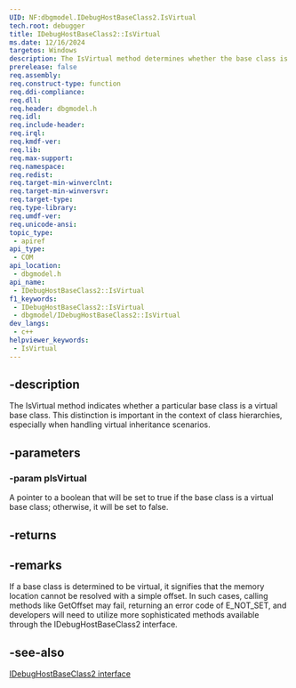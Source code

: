 ```yaml
---
UID: NF:dbgmodel.IDebugHostBaseClass2.IsVirtual
tech.root: debugger
title: IDebugHostBaseClass2::IsVirtual
ms.date: 12/16/2024
targetos: Windows
description: The IsVirtual method determines whether the base class is virtual.
prerelease: false
req.assembly: 
req.construct-type: function
req.ddi-compliance: 
req.dll: 
req.header: dbgmodel.h
req.idl: 
req.include-header: 
req.irql: 
req.kmdf-ver: 
req.lib: 
req.max-support: 
req.namespace: 
req.redist: 
req.target-min-winverclnt: 
req.target-min-winversvr: 
req.target-type: 
req.type-library: 
req.umdf-ver: 
req.unicode-ansi: 
topic_type:
 - apiref
api_type:
 - COM
api_location:
 - dbgmodel.h
api_name:
 - IDebugHostBaseClass2::IsVirtual
f1_keywords:
 - IDebugHostBaseClass2::IsVirtual
 - dbgmodel/IDebugHostBaseClass2::IsVirtual
dev_langs:
 - c++
helpviewer_keywords:
 - IsVirtual
---
```


## -description

The IsVirtual method indicates whether a particular base class is a virtual base class. This distinction is important in the context of class hierarchies, especially when handling virtual inheritance scenarios.

## -parameters

### -param pIsVirtual

A pointer to a boolean that will be set to true if the base class is a virtual base class; otherwise, it will be set to false.

## -returns

## -remarks

If a base class is determined to be virtual, it signifies that the memory location cannot be resolved with a simple offset. In such cases, calling methods like GetOffset may fail, returning an error code of E_NOT_SET, and developers will need to utilize more sophisticated methods available through the IDebugHostBaseClass2 interface.

## -see-also

[IDebugHostBaseClass2 interface](nn-dbgmodel-idebughostbaseclass2.md)